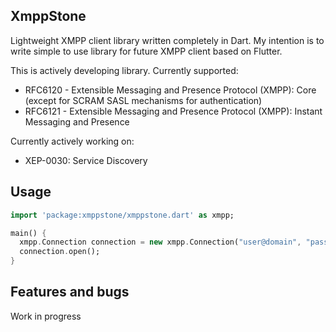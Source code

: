 ## XmppStone

Lightweight XMPP client library written completely in Dart.
My intention is to write simple to use library for future XMPP client based on Flutter.

This is actively developing library.
Currently supported:
 - RFC6120 - Extensible Messaging and Presence Protocol (XMPP): Core (except for SCRAM SASL mechanisms for authentication)
 - RFC6121 - Extensible Messaging and Presence Protocol (XMPP): Instant Messaging and Presence

Currently actively working on:
 - XEP-0030: Service Discovery


## Usage

```dart
import 'package:xmppstone/xmppstone.dart' as xmpp;

main() {
  xmpp.Connection connection = new xmpp.Connection("user@domain", "password", 5222);
  connection.open();
}
```

## Features and bugs

Work in progress

